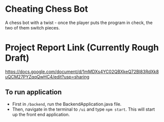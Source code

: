 # Cheating Chess Bot
A chess bot with a twist - once the player puts the program in check, the two of them switch pieces.
# Project Report Link (Currently Rough Draft)
https://docs.google.com/document/d/1mMDXs4YC02QBXkeQ72Bl83RdXk8uQCM27PYZqqQwHC4/edit?usp=sharing
## To run application
- First in `/backend`, run the BackendApplication.java file.
- Then, navigate in the terminal to `/ui` and type `npm start`. This will start up the front end application.
